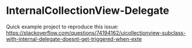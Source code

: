 # InternalCollectionView-Delegate
Quick example project to reproduce this issue: https://stackoverflow.com/questions/74194162/uicollectionview-subclass-with-internal-delegate-doesnt-get-triggered-when-exte
